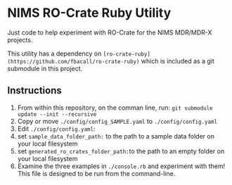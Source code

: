 # NIMS RO-Crate Ruby Utility

Just code to help experiment with RO-Crate for the NIMS MDR/MDR-X projects.

This utility has a dependency on `[ro-crate-ruby](https://github.com/fbacall/ro-crate-ruby)` which is included as a git submodule in this project.

## Instructions
1. From within this repository, on the comman line, run:
   `git submodule update --init --recursive`
2. Copy or move `./config/config_SAMPLE.yaml` to `./config/config.yaml`
3. Edit `./config/config.yaml`:
  1. set `sample_data_folder_path:` to the path to a sample data folder on your local filesystem
  2. set `generated_ro_crates_folder_path:`to the path to an empty folder on your local filesystem
4. Examine the three examples in `./console.rb` and experiment with them! This file is designed to be run from the command-line.

